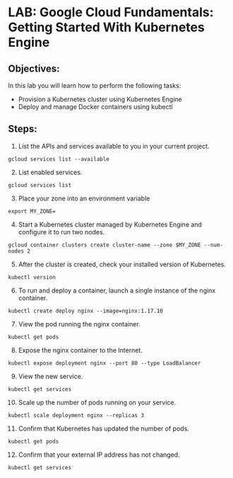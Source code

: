 # LAB: Google Cloud Fundamentals: Getting Started With Kubernetes Engine

## Objectives:

In this lab you will learn how to perform the following tasks: 

* Provision a Kubernetes cluster using Kubernetes Engine
* Deploy and manage Docker containers using kubectl

## Steps:

1. List the APIs and services available to you in your current project.
```
gcloud services list --available
```
2. List enabled services.
```
gcloud services list
```
3. Place your zone into an environment variable
```
export MY_ZONE=
```
4. Start a Kubernetes cluster managed by Kubernetes Engine and configure it to run two nodes.
```
gcloud container clusters create cluster-name --zone $MY_ZONE --num-nodes 2
```
5. After the cluster is created, check your installed version of Kubernetes.
```
kubectl version
```
6. To run and deploy a container, launch a single instance of the nginx container.
```
kubectl create deploy nginx --image=nginx:1.17.10
```
7. View the pod running the nginx container.
```
kubectl get pods
```
8. Expose the nginx container to the Internet.
```
kubectl expose deployment nginx --port 80 --type LoadBalancer
```
9. View the new service.
```
kubectl get services
```
10. Scale up the number of pods running on your service.
```
kubectl scale deployment nginx --replicas 3
```
11. Confirm that Kubernetes has updated the number of pods.
```
kubectl get pods
```
12. Confirm that your external IP address has not changed.
```
kubectl get services
```